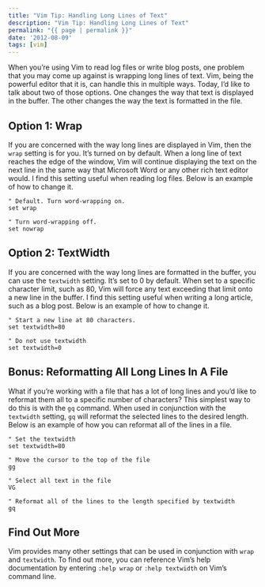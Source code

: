 ```yaml
---
title: "Vim Tip: Handling Long Lines of Text"
description: "Vim Tip: Handling Long Lines of Text"
permalink: "{{ page | permalink }}"
date: '2012-08-09'
tags: [vim]
---
```


When you’re using Vim to read log files or write blog posts, one problem that you may come up against is wrapping long lines of text. Vim, being the powerful editor that it is, can handle this in multiple ways. Today, I’d like to talk about two of those options. One changes the way that text is displayed in the buffer. The other changes the way the text is formatted in the file.

## Option 1: Wrap

If you are concerned with the way long lines are displayed in Vim, then the ```wrap``` setting is for you. It’s turned on by default. When a long line of text reaches the edge of the window, Vim will continue displaying the text on the next line in the same way that Microsoft Word or any other rich text editor would. I find this setting useful when reading log files. Below is an example of how to change it.

```vim
" Default. Turn word-wrapping on.  
set wrap

" Turn word-wrapping off.  
set nowrap
```

## Option 2: TextWidth

If you are concerned with the way long lines are formatted in the buffer, you can use the ```textwidth``` setting. It’s set to 0 by default. When set to a specific character limit, such as 80, Vim will force any text exceeding that limit onto a new line in the buffer. I find this setting useful when writing a long article, such as a blog post. Below is an example of how to change it.

```vim
" Start a new line at 80 characters.  
set textwidth=80

" Do not use textwidth
set textwidth=0
```

## Bonus: Reformatting All Long Lines In A File

What if you’re working with a file that has a lot of long lines and you’d like to reformat them all to a specific number of characters? This simplest way to do this is with the ```gq``` command. When used in conjunction with the ```textwidth``` setting, ```gq``` will reformat the selected lines to the desired length. Below is an example of how you can reformat all of the lines in a file.

```vim
" Set the textwidth
set textwidth=80

" Move the cursor to the top of the file
gg

" Select all text in the file
VG

" Reformat all of the lines to the length specified by textwidth
gq
```

## Find Out More

Vim provides many other settings that can be used in conjunction with ```wrap``` and ```textwidth```. To find out more, you can reference Vim’s help documentation by entering ```:help wrap``` or ```:help textwidth``` on Vim’s command line.
